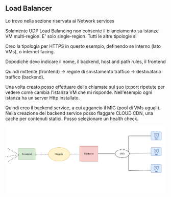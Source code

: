 ## Load Balancer

Lo trovo nella sezione riservata ai Network services

Solamente UDP Load Balancing non consente il bilanciamento su istanze VM multi-region. E' solo single-region. Tutti le altre tipologie sì

Creo la tipologia per HTTPS in questo esempio, definendo se interno (lato VMs), o internet facing.

Dopodichè devo indicare il nome, il backend, host and path rules, il frontend

Quindi mittente (frontend) -> regole di smistamento traffico -> destinatario traffico (backend). 

Una volta creato posso effettuare delle chiamate sul suo ip:port ripetute per vedere come cambia l'istanza VM che mi risponde. Nell'esempio ogni istanza ha un server Http installato.

Quindi creo il backend service, a cui aggancio il MIG (pool di VMs uguali). Nella creazione del backend service posso flaggare CLOUD CDN, una cache per contenuti statici. Posso selezionare un health check.

![Alt text](../Images/load_balancer.png)